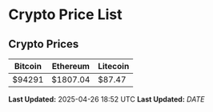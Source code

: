 # Crypto Price List

## Crypto Prices
| Bitcoin | Ethereum | Litecoin |
| ------- | -------- | -------- |
| $94291 | $1807.04 | $87.47 |
**Last Updated:** 2025-04-26 18:52 UTC
**Last Updated:** $DATE$

